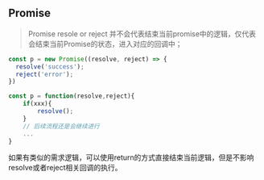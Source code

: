 ## Promise
> Promise resole or reject 并不会代表结束当前promise中的逻辑，仅代表会结束当前Promise的状态，进入对应的回调中；
```js
const p = new Promise((resolve, reject) => {
  resolve('success');
  reject('error');
})

const p = function(resolve,reject){
    if(xxx){
        resolve();
    }
    // 后续流程还是会继续进行
    ...
}
```
如果有类似的需求逻辑，可以使用return的方式直接结束当前逻辑，但是不影响resolve或者reject相关回调的执行。